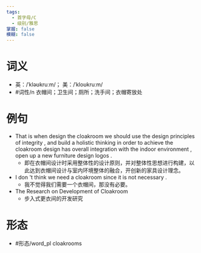 ```yaml
---
tags:
  - 首字母/C
  - 级别/雅思
掌握: false
模糊: false
---
```

# 词义
- 英：/ˈkləʊkruːm/； 美：/ˈkloʊkruːm/
- #词性/n  衣帽间；卫生间；厕所；洗手间；衣帽寄放处
# 例句
- That is when design the cloakroom we should use the design principles of integrity , and build a holistic thinking in order to achieve the cloakroom design has overall integration with the indoor environment , open up a new furniture design logos .
	- 即在衣帽间设计时采用整体性的设计原则，并对整体性思想进行构建，以此达到衣帽间设计与室内环境整体的融合，开创新的家具设计理念。
- I don 't think we need a cloakroom since it is not necessary .
	- 我不觉得我们需要一个衣帽间，那没有必要。
- The Research on Development of Cloakroom
	- 步入式更衣间的开发研究
# 形态
- #形态/word_pl cloakrooms
